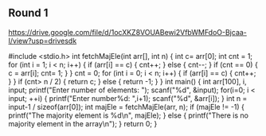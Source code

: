 ## Round 1

https://drive.google.com/file/d/1ocXKZ8VOUABewi2VfbWMFdoO-Bjcaa-I/view?usp=drivesdk

#include <stdio.h> 
int fetchMajEle(int arr[], int n) { 
 int c= arr[0]; 
 int cnt = 1; 
 for (int i = 1; i < n; i++) { 
 if (arr[i] == c) { 
 cnt++; 
 } else { 
 cnt--; 
 } 
 if (cnt == 0) { 
 c = arr[i]; 
 cnt= 1; 
 } 
 } 
 cnt = 0; 
 for (int i = 0; i < n; i++) { 
 if (arr[i] == c) { 
 cnt++; 
 }
 } 
 if (cnt> n / 2) { 
 return c; 
 } else { 
 return -1; 
 } 
} 
int main() { 
 int arr[100], i, input; 
 printf("Enter number of elements: "); 
 scanf("%d", &input); 
 for(i=0; i < input; ++i) { 
 printf("Enter number%d: ",i+1); 
 scanf("%d", &arr[i]); 
 } 
 int n = input-1 / sizeof(arr[0]); 
 int majEle = fetchMajEle(arr, n); 
 if (majEle != -1) { 
 printf("The majority element is %d\n", majEle);  } else { 
 printf("There is no majority element in the array\n");  } 
 return 0;
}
